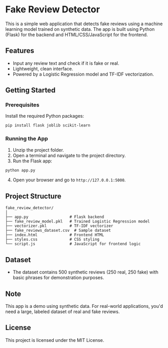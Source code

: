 
# Fake Review Detector

This is a simple web application that detects fake reviews using a machine learning model trained on synthetic data. The app is built using Python (Flask) for the backend and HTML/CSS/JavaScript for the frontend.

## Features

- Input any review text and check if it is fake or real.
- Lightweight, clean interface.
- Powered by a Logistic Regression model and TF-IDF vectorization.

## Getting Started

### Prerequisites

Install the required Python packages:

```bash
pip install flask joblib scikit-learn
```

### Running the App

1. Unzip the project folder.
2. Open a terminal and navigate to the project directory.
3. Run the Flask app:

```bash
python app.py
```

4. Open your browser and go to `http://127.0.0.1:5000`.

## Project Structure

```
fake_review_detector/
│
├── app.py                  # Flask backend
├── fake_review_model.pkl   # Trained Logistic Regression model
├── vectorizer.pkl          # TF-IDF vectorizer
├── fake_reviews_dataset.csv  # Sample dataset
├── index.html              # Frontend HTML
├── styles.css              # CSS styling
└── script.js               # JavaScript for frontend logic
```

## Dataset

- The dataset contains 500 synthetic reviews (250 real, 250 fake) with basic phrases for demonstration purposes.

## Note

This app is a demo using synthetic data. For real-world applications, you'd need a large, labeled dataset of real and fake reviews.

## License

This project is licensed under the MIT License.
